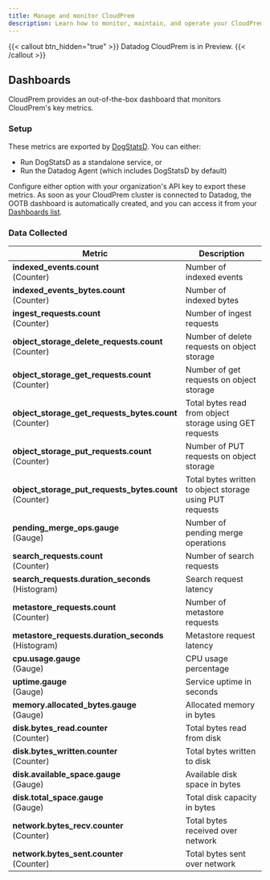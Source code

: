 ```yaml
---
title: Manage and monitor CloudPrem
description: Learn how to monitor, maintain, and operate your CloudPrem deployment
---
```


{{< callout btn_hidden="true" >}}
  Datadog CloudPrem is in Preview.
{{< /callout >}}

## Dashboards

CloudPrem provides an out-of-the-box dashboard that monitors CloudPrem's key metrics.

### Setup

These metrics are exported by [DogStatsD][1]. You can either:

- Run DogStatsD as a standalone service, or
- Run the Datadog Agent (which includes DogStatsD by default)

Configure either option with your organization's API key to export these metrics. As soon as your CloudPrem cluster is connected to Datadog, the OOTB dashboard is automatically created, and you can access it from your [Dashboards list][2].

### Data Collected

| Metric | Description |
|---|---|
| **indexed_events.count**<br/>(Counter) | Number of indexed events |
| **indexed_events_bytes.count**<br/>(Counter) | Number of indexed bytes |
| **ingest_requests.count**<br/>(Counter) | Number of ingest requests |
| **object_storage_delete_requests.count**<br/>(Counter) | Number of delete requests on object storage |
| **object_storage_get_requests.count**<br/>(Counter) | Number of get requests on object storage |
| **object_storage_get_requests_bytes.count**<br/>(Counter) | Total bytes read from object storage using GET requests |
| **object_storage_put_requests.count**<br/>(Counter) | Number of PUT requests on object storage |
| **object_storage_put_requests_bytes.count**<br/>(Counter) | Total bytes written to object storage using PUT requests |
| **pending_merge_ops.gauge**<br/>(Gauge) | Number of pending merge operations |
| **search_requests.count**<br/>(Counter) | Number of search requests |
| **search_requests.duration_seconds**<br/>(Histogram) | Search request latency |
| **metastore_requests.count**<br/>(Counter) | Number of metastore requests |
| **metastore_requests.duration_seconds**<br/>(Histogram) | Metastore request latency |
| **cpu.usage.gauge**<br/>(Gauge) | CPU usage percentage |
| **uptime.gauge**<br/>(Gauge) | Service uptime in seconds |
| **memory.allocated_bytes.gauge**<br/>(Gauge) | Allocated memory in bytes |
| **disk.bytes_read.counter**<br/>(Counter) | Total bytes read from disk |
| **disk.bytes_written.counter**<br/>(Counter) | Total bytes written to disk |
| **disk.available_space.gauge**<br/>(Gauge) | Available disk space in bytes |
| **disk.total_space.gauge**<br/>(Gauge) | Total disk capacity in bytes |
| **network.bytes_recv.counter**<br/>(Counter) | Total bytes received over network |
| **network.bytes_sent.counter**<br/>(Counter) | Total bytes sent over network |

<!-- ## Alerts, autoscaling, upgrades

Coming soon. -->

[1]: https://docs.datadoghq.com/developers/dogstatsd/?tab=hostagent
[2]: https://app.datadoghq.com/dashboard/lists?q=cloudprem&p=1
